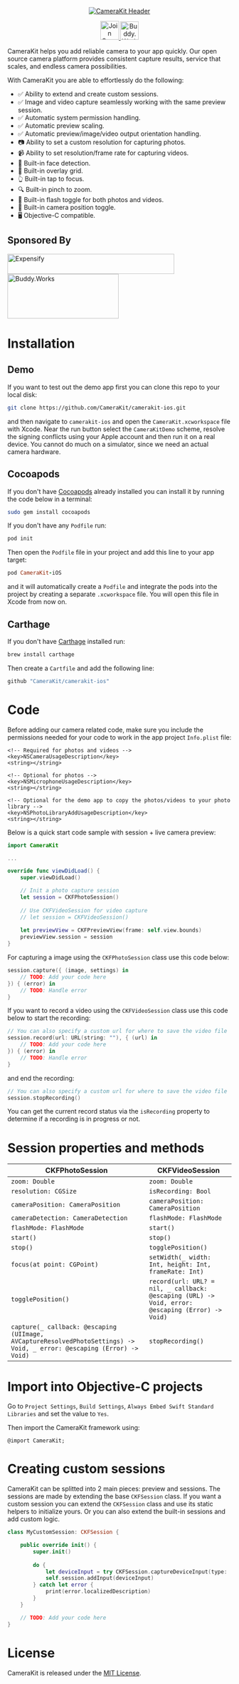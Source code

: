 <p align="center">
    <a href="https://camerakit.io" target="_blank">
        <img alt='CameraKit Header' src='.repo/gh-readme-header.svg' />
    </a>
</p>

<p align="center">
    <a href="https://spectrum.chat/camerakit/">
        <img alt="Join Spectrum" height="42px" src=".repo/gh-readme-spectrum-button.svg" />
    </a>
    <a href="https://buddy.works/" target="_blank">
        <img alt='Buddy.Works' height="41px" src='https://assets.buddy.works/automated-dark.svg' />
    </a>
</p>

CameraKit helps you add reliable camera to your app quickly. Our open source camera platform provides consistent capture results, service that scales, and endless camera possibilities.

With CameraKit you are able to effortlessly do the following: 

- ✅ Ability to extend and create custom sessions.
- ✅ Image and video capture seamlessly working with the same preview session.
- ✅ Automatic system permission handling.
- ✅ Automatic preview scaling.
- ✅ Automatic preview/image/video output orientation handling.
- 📷 Ability to set a custom resolution for capturing photos.
- 📹 Ability to set resolution/frame rate for capturing videos.
- 👱‍ Built-in face detection.
- 📐 Built-in overlay grid.
- 👆 Built-in tap to focus.
- 🔍 Built-in pinch to zoom.
- 📸 Built-in flash toggle for both photos and videos.
- 🤳 Built-in camera position toggle.
- 🖥 Objective-C compatible.

## Sponsored By
<a href="https://www.expensify.com/"><img alt="Expensify" src=".repo/gh-readme-expensify-logo.svg" height="45px" width="375px" align="center"></a>
<a href="https://www.buddy.works/"><img alt="Buddy.Works" src=".repo/gh-readme-buddyworks-logo.png" height="100px"  width="250px" align="center"></a>

# Installation

## Demo

If you want to test out the demo app first you can clone this repo to your local disk:

```bash
git clone https://github.com/CameraKit/camerakit-ios.git
```

and then navigate to `camerakit-ios` and open the `CameraKit.xcworkspace` file with Xcode. Near the run button select the `CameraKitDemo` scheme, resolve the signing conflicts using your Apple account and then run it on a real device. You cannot do much on a simulator, since we need an actual camera hardware.

## Cocoapods

If you don't have [Cocoapods](https://cocoapods.org/) already installed you can install it by running the code below in a terminal:

```bash
sudo gem install cocoapods
```

If you don't have any `Podfile` run:

```bash
pod init
```

Then open the `Podfile` file in your project and add this line to your app target:

```ruby
pod CameraKit-iOS
```

and it will automatically create a `Podfile` and integrate the pods into the project by creating a separate `.xcworkspace` file. You will open this file in Xcode from now on.

## Carthage

If you don't have [Carthage](https://github.com/Carthage/Carthage) installed run:

```bash
brew install carthage
```

Then create a `Cartfile` and add the following line:

```ruby
github "CameraKit/camerakit-ios"
```

# Code

Before adding our camera related code, make sure you include the permissions needed for your code to work in the app project `Info.plist` file:

```plist
<!-- Required for photos and videos -->
<key>NSCameraUsageDescription</key>
<string></string>

<!-- Optional for photos -->
<key>NSMicrophoneUsageDescription</key>
<string></string>

<!-- Optional for the demo app to copy the photos/videos to your photo library -->
<key>NSPhotoLibraryAddUsageDescription</key>
<string></string>
```

Below is a quick start code sample with session + live camera preview:

```swift
import CameraKit

...

override func viewDidLoad() {
    super.viewDidLoad()

    // Init a photo capture session
    let session = CKFPhotoSession()
    
    // Use CKFVideoSession for video capture
    // let session = CKFVideoSession()
    
    let previewView = CKFPreviewView(frame: self.view.bounds)
    previewView.session = session
}
```

For capturing a image using the `CKFPhotoSession` class use this code below:

```swift
session.capture({ (image, settings) in
    // TODO: Add your code here
}) { (error) in
    // TODO: Handle error
}
```

If you want to record a video using the `CKFVideoSession` class use this code below to start the recording:

```swift
// You can also specify a custom url for where to save the video file
session.record(url: URL(string: ""), { (url) in
    // TODO: Add your code here
}) { (error) in
    // TODO: Handle error
}
```

and end the recording:

```swift
// You can also specify a custom url for where to save the video file
session.stopRecording()
```

You can get the current record status via the `isRecording` property to determine if a recording is in progress or not.

# Session properties and methods

| CKFPhotoSession | CKFVideoSession |
|----------------|----------------|
| `zoom: Double` | `zoom: Double` |
| `resolution: CGSize` | `isRecording: Bool` |
| `cameraPosition: CameraPosition` | `cameraPosition: CameraPosition` |
| `cameraDetection: CameraDetection` | `flashMode: FlashMode` |
| `flashMode: FlashMode` | `start()` |
| `start()` | `stop()` |
| `stop()` | `togglePosition()` |
| `focus(at point: CGPoint)` | `setWidth(_ width: Int, height: Int, frameRate: Int)` |
| `togglePosition()` | `record(url: URL? = nil, _ callback: @escaping (URL) -> Void, error: @escaping (Error) -> Void)` |
| `capture(_ callback: @escaping (UIImage, AVCaptureResolvedPhotoSettings) -> Void, _ error: @escaping (Error) -> Void)` | `stopRecording()` |

# Import into Objective-C projects

Go to `Project Settings`, `Build Settings`, `Always Embed Swift Standard Libraries` and set the value to `Yes`.

Then import the CameraKit framework using:

```objc
@import CameraKit;
```

# Creating custom sessions

CameraKit can be splitted into 2 main pieces: preview and sessions. The sessions are made by extending the base `CKFSession` class. If you want a custom session you can extend the `CKFSession` class and use its static helpers to initialize yours. Or you can also extend the built-in sessions and add custom logic.

```swift
class MyCustomSession: CKFSession {

    public override init() {
        super.init()
        
        do {
            let deviceInput = try CKFSession.captureDeviceInput(type: .backCamera)
            self.session.addInput(deviceInput)
        } catch let error {
            print(error.localizedDescription)
        }
    }

    // TODO: Add your code here
}
```

# License

CameraKit is released under the [MIT License](LICENSE.md).

